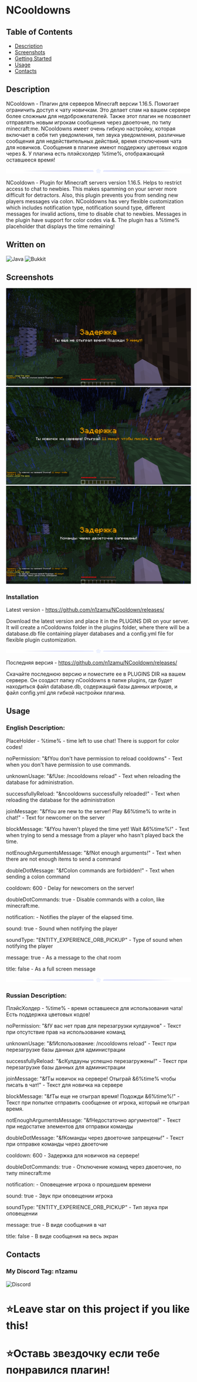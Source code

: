 # NCooldowns

## Table of Contents

- [Description](#description)
- [Screenshots](#screenshots)
- [Getting Started](#getting-started)
- [Usage](#usage)
- [Contacts](#contacts)

## Description
NCooldown - Плагин для серверов Minecraft версии 1.16.5. Помогает ограничить доступ к чату новичкам.
Это делает спам на вашем сервере более сложным для недоброжелателей. 
Также этот плагин не позволяет отправлять новым игрокам сообщения через двоеточие, по типу minecraft:me.
NCooldowns имеет очень гибкую настройку, которая включает в себя тип уведомления, тип звука уведомления, различные сообщения для недействительных действий, время отключения чата для новичков.
Сообщения в плагине имеют поддержку цветовых кодов через &.
У плагина есть плэйсхолдер %time%, отображающий оставшееся время!

![Line](https://github.com/n1zamu/n1zamu/blob/main/assets/sepparator.png)

NCooldown - Plugin for Minecraft servers version 1.16.5. Helps to restrict access to chat to newbies.
This makes spamming on your server more difficult for detractors. 
Also, this plugin prevents you from sending new players messages via colon.
NCooldowns has very flexible customization which includes notification type, notification sound type, different messages for invalid actions, time to disable chat to newbies.
Messages in the plugin have support for color codes via &.
The plugin has a %time% placeholder that displays the time remaining!

## Written on
![Java](https://img.shields.io/badge/-Java-FFA500?style=for-the-badge&logo=java&logoColor=0000CD)
![Bukkit](https://img.shields.io/badge/-Bukkit-7B68EE?style=for-the-badge)

## Screenshots
![Example](https://github.com/n1zamu/NCooldown/blob/main/screenshots/example.png)
![Example](https://github.com/n1zamu/NCooldown/blob/main/screenshots/example1.png)
![Example](https://github.com/n1zamu/NCooldown/blob/main/screenshots/example2.png)

### Installation
Latest version - https://github.com/n1zamu/NCooldown/releases/

Download the latest version and place it in the PLUGINS DIR on your server.
It will create a nCooldowns folder in the plugins folder, where there will be a database.db file containing player databases and a config.yml file for flexible plugin customization.

![Line](https://github.com/n1zamu/n1zamu/blob/main/assets/sepparator.png)

Последняя версия - https://github.com/n1zamu/NCooldown/releases/

Скачайте последнюю версию и поместите ее в PLUGINS DIR на вашем сервере.
Он создаст папку nCooldowns в папке plugins, где будет находиться файл database.db, содержащий базы данных игроков, и файл config.yml для гибкой настройки плагина.

## Usage

### English Description:

PlaceHolder - %time% - time left to use chat!
There is support for color codes!

  noPermission: "&fYou don't have permission to reload cooldowns" - Text when you don't have permission to use commands.
  
  unknownUsage: "&fUse: /ncooldowns reload" - Text when reloading the database for administration.
  
  successfullyReload: "&ncooldowns successfully reloaded!" - Text when reloading the database for the administration
  
  joinMessage: "&fYou are new to the server! Play &6%time% to write in chat!" - Text for newcomer on the server
  
  blockMessage: "&fYou haven't played the time yet! Wait &6%time%!" - Text when trying to send a message from a player who hasn't played back the time.
  
  notEnoughArgumentsMessage: "&fNot enough arguments!" - Text when there are not enough items to send a command
  
  doubleDotMessage: "&fColon commands are forbidden!" - Text when sending a colon command

cooldown: 600 - Delay for newcomers on the server!

doubleDotCommands: true - Disable commands with a colon, like minecraft:me.

notification: - Notifies the player of the elapsed time.

sound: true - Sound when notifying the player

soundType: "ENTITY_EXPERIENCE_ORB_PICKUP" - Type of sound when notifying the player

message: true - As a message to the chat room

title: false - As a full screen message

![Line](https://github.com/n1zamu/n1zamu/blob/main/assets/sepparator.png)

### Russian Description:

ПлэйсХолдер - %time% - время оставшееся для использования чата!
Есть поддержка цветовых кодов!

  noPermission: "&fУ вас нет прав для перезагрузки кулдаунов" - Текст при отсутствие прав на использование команд
  
  unknownUsage: "&fИспользование: /ncooldowns reload" - Текст при перезагрузке базы данных для администрации
  
  successfullyReload: "&cКулдауны успешно перезагружены!" - Текст при перезагрузке базы данных для администрации
  
  joinMessage: "&fТы новичок на сервере! Отыграй &6%time% чтобы писать в чат!" - Текст для новичка на сервере
  
  blockMessage: "&fТы еще не отыграл время! Подожди &6%time%!" - Текст при попытке отправить сообщение от игрока, который не отыграл время.
  
  notEnoughArgumentsMessage: "&fНедостаточно аргументов!" - Текст при недостатке элементов для отправки команды
  
  doubleDotMessage: "&fКоманды через двоеточие запрещены!" - Текст при отправке команды через двоеточие

cooldown: 600 - Задержка для новичков на сервере!

doubleDotCommands: true - Отключение команд через двоеточие, по типу minecraft:me

notification: - Оповещение игрока о прошедшем времени

  sound: true - Звук при оповещении игрока
  
  soundType: "ENTITY_EXPERIENCE_ORB_PICKUP" - Тип звука при оповещении

  message: true - В виде сообщения в чат
  
  title: false - В виде сообщения на весь экран

## Contacts
### My Discord Tag: n1zamu
![Discord](https://img.shields.io/badge/-Discord-4169E1?style=for-the-badge&logo=discord&logoColor=FFFFFF)

# ⭐Leave star on this project if you like this!
# ⭐Оставь звездочку если тебе понравился плагин!

